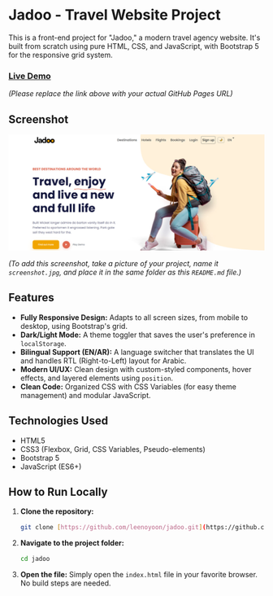 # Jadoo - Travel Website Project

This is a front-end project for "Jadoo," a modern travel agency website. It's built from scratch using pure HTML, CSS, and JavaScript, with Bootstrap 5 for the responsive grid system.

### [Live Demo](https://leenoyoon.github.io/jadoo/)

*(Please replace the link above with your actual GitHub Pages URL)*

## Screenshot

![Jadoo Website Screenshot](./screenshot.jpg)

*(To add this screenshot, take a picture of your project, name it `screenshot.jpg`, and place it in the same folder as this `README.md` file.)*

## Features

* **Fully Responsive Design:** Adapts to all screen sizes, from mobile to desktop, using Bootstrap's grid.
* **Dark/Light Mode:** A theme toggler that saves the user's preference in `localStorage`.
* **Bilingual Support (EN/AR):** A language switcher that translates the UI and handles RTL (Right-to-Left) layout for Arabic.
* **Modern UI/UX:** Clean design with custom-styled components, hover effects, and layered elements using `position`.
* **Clean Code:** Organized CSS with CSS Variables (for easy theme management) and modular JavaScript.

## Technologies Used

* HTML5
* CSS3 (Flexbox, Grid, CSS Variables, Pseudo-elements)
* Bootstrap 5
* JavaScript (ES6+)

## How to Run Locally

1.  **Clone the repository:**
    ```bash
    git clone [https://github.com/leenoyoon/jadoo.git](https://github.com/leenoyoon/jadoo.git)
    ```
2.  **Navigate to the project folder:**
    ```bash
    cd jadoo
    ```
3.  **Open the file:**
    Simply open the `index.html` file in your favorite browser. No build steps are needed.